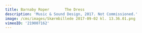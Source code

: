 ```yaml
---
title: Barnaby Roper       The Dress
description: 'Music & Sound Design, 2017. Not Commissioned.'
image: /cms/images/Skærmbillede 2017-09-02 kl. 13.36.01.png
vimeoID: '219007162'
---
```











